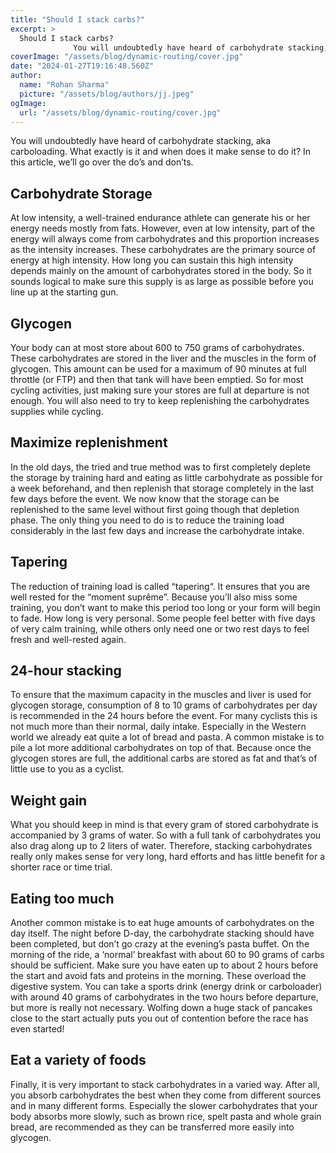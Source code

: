 ```yaml
---
title: "Should I stack carbs?"
excerpt: >
  Should I stack carbs?
              You will undoubtedly have heard of carbohydrate stacking, aka carboloading. What exactly is it and when does it make sense to do it? In this article, we’ll go over th
coverImage: "/assets/blog/dynamic-routing/cover.jpg"
date: "2024-01-27T19:16:48.560Z"
author:
  name: "Rohan Sharma"
  picture: "/assets/blog/authors/jj.jpeg"
ogImage:
  url: "/assets/blog/dynamic-routing/cover.jpg"
---
```


You will undoubtedly have heard of carbohydrate stacking, aka carboloading. What exactly is it and when does it make sense to do it? In this article, we’ll go over the do’s and don’ts.


## Carbohydrate Storage

At low intensity, a well-trained endurance athlete can generate his or her energy needs mostly from fats. However, even at low intensity, part of the energy will always come from carbohydrates and this proportion increases as the intensity increases. These carbohydrates are the primary source of energy at high intensity. How long you can sustain this high intensity depends mainly on the amount of carbohydrates stored in the body. So it sounds logical to make sure this supply is as large as possible before you line up at the starting gun.


## Glycogen

Your body can at most store about 600 to 750 grams of carbohydrates. These carbohydrates are stored in the liver and the muscles in the form of glycogen. This amount can be used for a maximum of 90 minutes at full throttle (or FTP) and then that tank will have been emptied. So for most cycling activities, just making sure your stores are full at departure is not enough. You will also need to try to keep replenishing the carbohydrates supplies while cycling.


## Maximize replenishment

In the old days, the tried and true method was to first completely deplete the storage by training hard and eating as little carbohydrate as possible for a week beforehand, and then replenish that storage completely in the last few days before the event. We now know that the storage can be replenished to the same level without first going though that depletion phase. The only thing you need to do is to reduce the training load considerably in the last few days and increase the carbohydrate intake.


## Tapering

The reduction of training load is called “tapering“. It ensures that you are well rested for the “moment suprême”. Because you’ll also miss some training, you don’t want to make this period too long or your form will begin to fade. How long is very personal. Some people feel better with five days of very calm training, while others only need one or two rest days to feel fresh and well-rested again.


## 24-hour stacking

To ensure that the maximum capacity in the muscles and liver is used for glycogen storage, consumption of 8 to 10 grams of carbohydrates per day is recommended in the 24 hours before the event. For many cyclists this is not much more than their normal, daily intake. Especially in the Western world we already eat quite a lot of bread and pasta. A common mistake is to pile a lot more additional carbohydrates on top of that. Because once the glycogen stores are full, the additional carbs are stored as fat and that’s of little use to you as a cyclist.


## Weight gain

What you should keep in mind is that every gram of stored carbohydrate is accompanied by 3 grams of water. So with a full tank of carbohydrates you also drag along up to 2 liters of water. Therefore, stacking carbohydrates really only makes sense for very long, hard efforts and has little benefit for a shorter race or time trial.


## Eating too much

Another common mistake is to eat huge amounts of carbohydrates on the day itself. The night before D-day, the carbohydrate stacking should have been completed, but don’t go crazy at the evening’s pasta buffet. On the morning of the ride, a ‘normal’ breakfast with about 60 to 90 grams of carbs should be sufficient. Make sure you have eaten up to about 2 hours before the start and avoid fats and proteins in the morning. These overload the digestive system. You can take a sports drink (energy drink or carboloader) with around 40 grams of carbohydrates in the two hours before departure, but more is really not necessary. Wolfing down a huge stack of pancakes close to the start actually puts you out of contention before the race has even started!


## Eat a variety of foods

Finally, it is very important to stack carbohydrates in a varied way. After all, you absorb carbohydrates the best when they come from different sources and in many different forms. Especially the slower carbohydrates that your body absorbs more slowly, such as brown rice, spelt pasta and whole grain bread, are recommended as they can be transferred more easily into glycogen.
